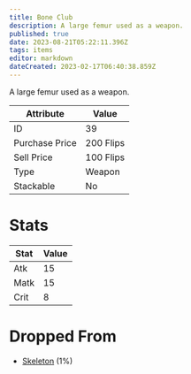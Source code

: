 ```yaml
---
title: Bone Club
description: A large femur used as a weapon.
published: true
date: 2023-08-21T05:22:11.396Z
tags: items
editor: markdown
dateCreated: 2023-02-17T06:40:38.859Z
---
```


A large femur used as a weapon.

|Attribute|Value|
|-|-|
|ID|39|
|Purchase Price|200 Flips|
|Sell Price|100 Flips|
|Type|Weapon|
|Stackable|No|

# Stats
|Stat|Value|
|-|-|
|Atk|15|
|Matk|15|
|Crit|8|

# Dropped From
 * [Skeleton](/monsters/skeleton) (1%)
